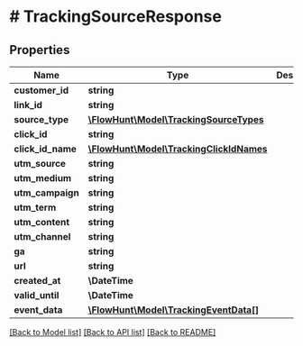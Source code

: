 # # TrackingSourceResponse

## Properties

Name | Type | Description | Notes
------------ | ------------- | ------------- | -------------
**customer_id** | **string** |  | [optional]
**link_id** | **string** |  | [optional]
**source_type** | [**\FlowHunt\Model\TrackingSourceTypes**](TrackingSourceTypes.md) |  |
**click_id** | **string** |  | [optional]
**click_id_name** | [**\FlowHunt\Model\TrackingClickIdNames**](TrackingClickIdNames.md) |  | [optional]
**utm_source** | **string** |  | [optional]
**utm_medium** | **string** |  | [optional]
**utm_campaign** | **string** |  | [optional]
**utm_term** | **string** |  | [optional]
**utm_content** | **string** |  | [optional]
**utm_channel** | **string** |  | [optional]
**ga** | **string** |  | [optional]
**url** | **string** |  | [optional]
**created_at** | **\DateTime** |  | [optional]
**valid_until** | **\DateTime** |  | [optional]
**event_data** | [**\FlowHunt\Model\TrackingEventData[]**](TrackingEventData.md) |  | [optional]

[[Back to Model list]](../../README.md#models) [[Back to API list]](../../README.md#endpoints) [[Back to README]](../../README.md)
